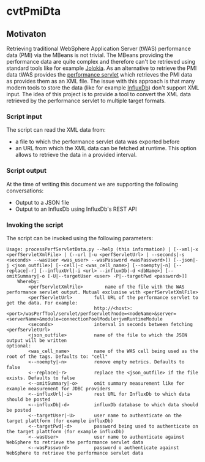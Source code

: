 # cvtPmiDta

## Motivaton
Retrieving traditional WebSphere Application Server (tWAS) performance data (PMI) via the MBeans is not trivial. The MBeans providing the performance data are quite complex and therefore can't be retrieved using standard tools like for example [Jolokia](https://jolokia.org/).
As an alternative to retrieve the PMI data tWAS provides the [performance servlet](https://www.ibm.com/support/knowledgecenter/SSEQTP_8.5.5/com.ibm.websphere.base.doc/ae/tprf_devprfservlet.html) which retrieves the PMI data as provides them as an XML file.
The issue with this approach is that many modern tools to store the data (like for example [InfluxDb](https://www.influxdata.com/)) don't support XML input.
The idea of this project is to provide a tool to convert the XML data retrieved by the performance servlet to multiple target formats.

### Script input
The script can read the XML data from:
- a file to which the performance servlet data was exported before
- an URL from which the XML data can be fetched at runtime. This option allows to retrieve the data in a provided interval.

### Script output
At the time of writing this document we are supporting the following conversations:
- Output to a JSON file
- Output to an InfluxDb using InfluxDb's REST API

### Invoking the script
The script can be invoked using the following parameters:
```
Usage: processPerfServletData.py --help (this information) | [--xml|-x <perfServletXmlFile> | (--url |-u <perfServletUrl> | --seconds|-s <seconds> --wasUser <was_user> --wasPassword <wasPassword>]) [--json|-j <json_outfile>] [--cell|-c <was_cell_name>] [--noempty|-n] [--replace|-r] [--influxUrl|-i <url> --influxDb|-d <dbName>] [--omitSummary|-o [-U|--targetUser <user> -P|--targetPwd <password>]]
    Whereby:
        <perfServletXmlFile>        name of the file with the WAS performance servlet output. Mutual exclusise with <perfServletXmlFile>
        <perfServletUrl>        full URL of the performance servlet to get the data. For example:
                                http://<host>:<port>/wasPerfTool/servlet/perfservlet?node=<nodeName>&server=<serverName>&module=connectionPoolModule+jvmRuntimeModule
        <seconds>               interval in seconds between fetching <perfServletUrl>
        <json_outfile>          name of the file to which the JSON output will be written
optional:
        <was_cell_name>         name of the WAS cell being used as the root of the tags. Defaults to: "cell"
        <--noempty|-n>          remove empty metrics. Defaults to false
        <--replace|-r>          replace the <json_outfile> if the file exists. Defaults to false
        <--omitSummary|-o>      omit summary measurement like for example measurement for JDBC providers
        <--influxUrl|-i>        rest URL for InfluxDb to which data should be posted
        <--influxDb|-d>         influxDb database to which data should be posted
        <--targetUser|-U>       user name to authenticate on the target plattform (for example influxDb)
        <--targetPwd|-d>        password being used to authenticate on the target plattform (for example influxDb)
        <--wasUser>             user name to authenticate against WebSphere to retrieve the performance servlet data
        <--wasPassword>         password o authenticate against WebSphere to retrieve the performance servlet data
```
